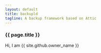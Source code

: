 ```yaml
---
layout: default
title: backupld
tagline: A backup framework based on Attic
---
```

### {{ page.title }} ###
Hi, I am {{ site.github.owner_name }}
